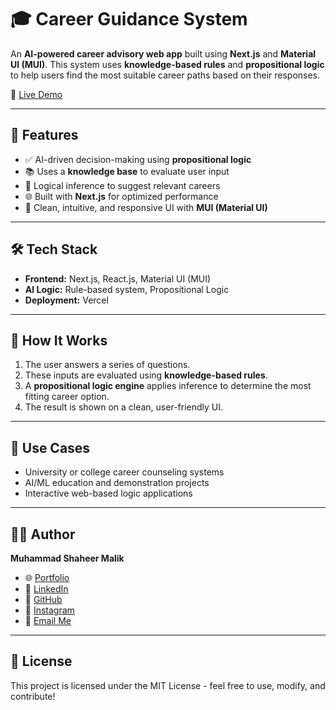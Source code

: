 # 🎓 Career Guidance System

An **AI-powered career advisory web app** built using **Next.js** and **Material UI (MUI)**. This system uses **knowledge-based rules** and **propositional logic** to help users find the most suitable career paths based on their responses.

🔗 [Live Demo](https://career-guidance-system-inky.vercel.app)

---

## 🚀 Features

- ✅ AI-driven decision-making using **propositional logic**
- 📚 Uses a **knowledge base** to evaluate user input
- 🧠 Logical inference to suggest relevant careers
- 🌐 Built with **Next.js** for optimized performance
- 💎 Clean, intuitive, and responsive UI with **MUI (Material UI)**

---

## 🛠️ Tech Stack

- **Frontend:** Next.js, React.js, Material UI (MUI)
- **AI Logic:** Rule-based system, Propositional Logic
- **Deployment:** Vercel

---

## 🧠 How It Works

1. The user answers a series of questions.
2. These inputs are evaluated using **knowledge-based rules**.
3. A **propositional logic engine** applies inference to determine the most fitting career option.
4. The result is shown on a clean, user-friendly UI.

---

## 📌 Use Cases

- University or college career counseling systems  
- AI/ML education and demonstration projects  
- Interactive web-based logic applications  

---

## 👨‍💻 Author

**Muhammad Shaheer Malik**  
- 🌐 [Portfolio](https://shaheer-portfolio-omega.vercel.app)  
- 💼 [LinkedIn](https://linkedin.com/in/malik-shaheer03)  
- 🐙 [GitHub](https://github.com/malik-shaheer03)  
- 📸 [Instagram](https://instagram.com/your_instagram_handle)  
- 📧 [Email Me](mailto:youremail@example.com)  

---

## 📜 License

This project is licensed under the MIT License - feel free to use, modify, and contribute!


